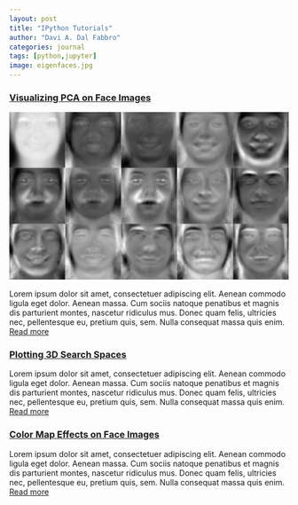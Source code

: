```yaml
---
layout: post
title: "IPython Tutorials"
author: "Davi A. Dal Fabbro"
categories: journal
tags: [python,jupyter]
image: eigenfaces.jpg
---
```


### [Visualizing PCA on Face Images](https://github.com/ddfabbro/ipython_tutorial/blob/master/my_notebooks/faces_data_analysis.ipynb)
[<img src="https://github.com/ddfabbro/ddfabbro.github.io/blob/master/assets/img/eigenfaces.jpg">](https://github.com/ddfabbro/ipython_tutorial/blob/master/my_notebooks/faces_data_analysis.ipynb)

Lorem ipsum dolor sit amet, consectetuer adipiscing elit. Aenean commodo ligula eget dolor. Aenean massa. Cum sociis natoque penatibus et magnis dis parturient montes, nascetur ridiculus mus. Donec quam felis, ultricies nec, pellentesque eu, pretium quis, sem. Nulla consequat massa quis enim. [Read more](https://github.com/ddfabbro/ipython_tutorial/blob/master/my_notebooks/faces_data_analysis.ipynb)

### [Plotting 3D Search Spaces](https://github.com/ddfabbro/ipython_tutorial/blob/master/my_notebooks/plot3d_seach_space.ipynb)

Lorem ipsum dolor sit amet, consectetuer adipiscing elit. Aenean commodo ligula eget dolor. Aenean massa. Cum sociis natoque penatibus et magnis dis parturient montes, nascetur ridiculus mus. Donec quam felis, ultricies nec, pellentesque eu, pretium quis, sem. Nulla consequat massa quis enim. [Read more](https://github.com/ddfabbro/ipython_tutorial/blob/master/my_notebooks/faces_data_analysis.ipynb)

### [Color Map Effects on Face Images](https://github.com/ddfabbro/ipython_tutorial/blob/master/my_notebooks/colormap_effects.ipynb)

Lorem ipsum dolor sit amet, consectetuer adipiscing elit. Aenean commodo ligula eget dolor. Aenean massa. Cum sociis natoque penatibus et magnis dis parturient montes, nascetur ridiculus mus. Donec quam felis, ultricies nec, pellentesque eu, pretium quis, sem. Nulla consequat massa quis enim. [Read more](https://github.com/ddfabbro/ipython_tutorial/blob/master/my_notebooks/faces_data_analysis.ipynb)
